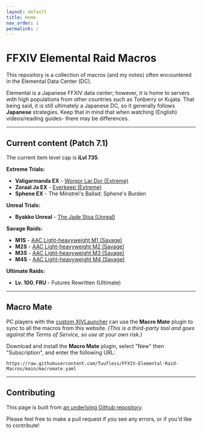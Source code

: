 ```yaml
---
layout: default
title: Home
nav_order: 1
permalink: /
---
```


# FFXIV Elemental Raid Macros

This repository is a collection of macros (and my notes) often encountered in
the Elemental Data Center (DC).

Elemental is a Japanese FFXIV data center; however, it is home to servers with
high populations from other countries such as Tonberry or Kujata. That being
said, it is still ultimately a Japanese DC, so it generally follows
**Japanese** strategies. Keep that in mind that when watching (English)
videos/reading guides- there may be differences.

---

## Current content (Patch 7.1)

The current item level cap is **iLvl 735**.

**Extreme Trials:**
- **Valigarmanda EX** - [Worqor Lar Dor (Extreme)]({{site.baseurl}}/7.0_dawntrail/extreme_trials/valigarmanda)
- **Zoraal Ja EX** - [Everkeep (Extreme)]({{site.baseurl}}/7.0_dawntrail/extreme_trials/zoraal_ja)
- **Sphene EX** - The Minstrel's Ballad: Sphene's Burden

**Unreal Trials:**
- **Byakko Unreal** - [The Jade Stoa (Unreal)]({{site.baseurl}}/unreal/byakko)

**Savage Raids:**
- **M1S** - [AAC Light-heavyweight M1 (Savage)]({{site.baseurl}}/7.0_dawntrail/savage_raids/m1s)
- **M2S** - [AAC Light-heavyweight M2 (Savage)]({{site.baseurl}}/7.0_dawntrail/savage_raids/m2s)
- **M3S** - [AAC Light-heavyweight M3 (Savage)]({{site.baseurl}}/7.0_dawntrail/savage_raids/m3s)
- **M4S** - [AAC Light-heavyweight M4 (Savage)]({{site.baseurl}}/7.0_dawntrail/savage_raids/m4s)

**Ultimate Raids:**
- **Lv. 100. FRU** - Futures Rewritten (Ultimate)

---

## Macro Mate

PC players with the [custom XIVLauncher](https://goatcorp.github.io/) can use
the **Macro Mate** plugin to sync to all the macros from this website. *(This
is a third-party tool and goes against the Terms of Service, so use at your own
risk.)*

Download and install the **Macro Mate** plugin, select "New" then
"Subscription", and enter the following URL:
```
https://raw.githubusercontent.com/Tuufless/FFXIV-Elemental-Raid-Macros/main/macromate.yaml
```

---

## Contributing

This page is built from [an underlying Github repository](https://github.com/Tuufless/FFXIV-Elemental-raid-macros).

Please feel free to make a pull request if you see any errors, or if you'd like
to contribute!

<script data-goatcounter="https://tuufless.goatcounter.com/count"
        async src="//gc.zgo.at/count.js"></script>
